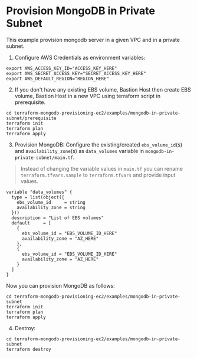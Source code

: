 # Provision MongoDB in Private Subnet
This example provision mongodb server in a given VPC and in a private subnet.

1. Configure AWS Credentials as environment variables:

```shell script
export AWS_ACCESS_KEY_ID="ACCESS_KEY_HERE"
export AWS_SECRET_ACCESS_KEY="SECRET_ACCESS_KEY_HERE"
export AWS_DEFAULT_REGION="REGION_HERE"
```

2. If you don't have any existing EBS volume, Bastion Host then create EBS volume, Bastion Host 
in a new VPC using terraform script in prerequisite.

```shell script
cd terraform-mongodb-provisioning-ec2/examples/mongodb-in-private-subnet/prerequisite
terraform init
terraform plan
terraform apply
```

3. Provision MongoDB:
Configure the existing/created `ebs_volume_id`(s) and a`vailability_zone`(s) as `data_volumes` variable in `mongodb-in-private-subnet/main.tf`.

> Instead of changing the variable values in `main.tf` you can rename `terraform.tfvars.sample` to `terraform.tfvars` and provide input values.

```hcl-terraform
variable "data_volumes" {
  type = list(object({
    ebs_volume_id     = string
    availability_zone = string
  }))
  description = "List of EBS volumes"
  default     = [
    {
      ebs_volume_id = "EBS_VOLUME_ID_HERE"
      availability_zone = "AZ_HERE"
    },
    {
      ebs_volume_id = "EBS_VOLUME_ID_HERE"
      availability_zone = "AZ_HERE"
    }
  ]
}
```

Now you can provision MongoDB as follows:

```shell script
cd terraform-mongodb-provisioning-ec2/examples/mongodb-in-private-subnet
terraform init
terraform plan
terraform apply
```

4. Destroy:

```shell script
cd terraform-mongodb-provisioning-ec2/examples/mongodb-in-private-subnet
terraform destroy
```